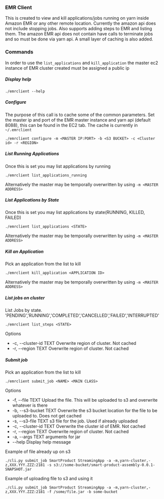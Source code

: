 ### EMR Client

This is created to view and kill applications/jobs running on yarn inside Amazon EMR or any other remote location. 
Currently the amazon api does not include stopping jobs. Also supports adding steps to EMR and listing them. The amazon 
EMR api does not contain have calls to terminate jobs and so must be done via yarn api. A small layer of caching is also
added.

### Commands

In order to use the `list_applications` and `kill_application` the master ec2 instance of EMR cluster created must be 
assigned a public ip 

##### Display help
    
    ./emrclient --help

##### Configure

The purpose of this call is to cache some of the common parameters.
Set the master ip and port of the EMR master instance and yarn api (default 8088), this can be found in the EC2 tab. The cache
is currently in `~/.emrclient`

    ./emrclient configure -m <MASTER IP:PORT> -b <S3 BUCKET> -c <Cluster id> -r <REGION>

##### List Running Applications
    
Once this is set you may list applications by running

    ./emrclient list_applications_running

Alternatively the master may be temporally overwritten by using `-m <MASTER ADDRESS>`
   
##### List Applications by State
    
Once this is set you may list applications by state(RUNNING, KILLED, FAILED)

    ./emrclient list_applications <STATE>

Alternatively the master may be temporally overwritten by using `-m <MASTER ADDRESS>`
   
##### Kill an Application

Pick an application from the list to kill

    ./emrclient kill_application <APPLICATION ID>
    
Alternatively the master may be temporally overwritten by using `-m <MASTER ADDRESS>`

##### List jobs on cluster

List Jobs by state. 'PENDING','RUNNING','COMPLETED','CANCELLED','FAILED','INTERRUPTED'

    ./emrclient list_steps <STATE>  
    
Options

* -c, --cluster-id TEXT  Overwrite region of cluster. Not cached
* -r, --region TEXT      Overwrite region of cluster. Not cached

##### Submit job

Pick an application from the list to kill

    ./emrclient submit_job <NAME> <MAIN CLASS> 
    
Options

* -f, --file TEXT        Upload the file. This will be uploaded to s3 and overwrite whatever is there
* -b, --s3-bucket TEXT   Overwrite the s3 bucket location for the file to be uploaded to. Does not get cached
* -s, --s3-file TEXT     s3 file for the job. Used if already uploaded
* -c, --cluster-id TEXT  Overwrite the cluster id of EMR. Not cached
* -r, --region TEXT      Overwrite region of cluster. Not cached
* -a, --args TEXT        arguments for jar
* --help                 Display help message
    
Example of file already up on s3

    ./cli.py submit_job SmartProduct StreamingApp -a -m,yarn-cluster,-z,XXX.YYY.ZZZ:2181 -s s3://some-bucket/smart-product-assembly-0.0.1-SNAPSHOT.jar
    
Example of uploading file to s3 and using it

    ./cli.py submit_job SmartProduct StreamingApp -a -m,yarn-cluster,-z,XXX.YYY.ZZZ:2181 -f /some/file.jar -b some-bucket
    
    